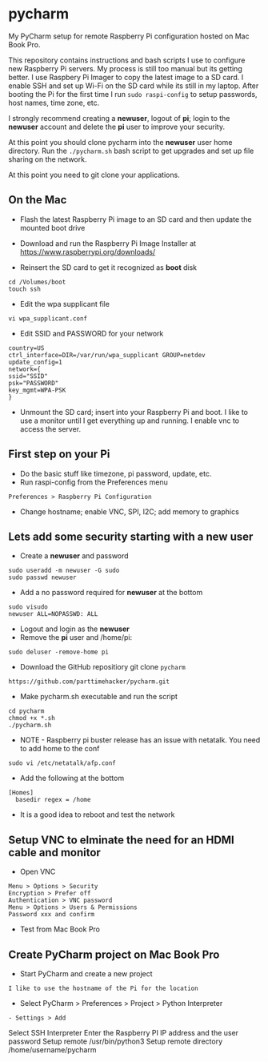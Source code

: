 # pycharm
My PyCharm setup for remote Raspberry Pi configuration hosted on Mac Book Pro. 

This repository contains instructions and bash scripts I use to configure new Raspberry Pi servers. My process is still too manual but its getting better. I use Raspbery Pi Imager to copy the latest image to a SD card. I enable SSH and set up Wi-Fi on the SD card while its still in my laptop. After booting the Pi for the first time I run `sudo raspi-config` to setup passwords, host names, time zone, etc. 

I strongly recommend creating a **newuser**, logout of **pi**; login to the **newuser** account and delete the **pi** user to improve your security. 

At this point you should clone pycharm into the **newuser** user home directory. Run the `./pycharm.sh` bash script to get upgrades and set up file sharing on the network.

At this point you need to git clone your applications.

## On the Mac

- Flash the latest Raspberry Pi image to an SD card and then update the mounted boot drive

- Download and run the Raspberry Pi Image Installer at https://www.raspberrypi.org/downloads/

- Reinsert the SD card to get it recognized as **boot** disk

```
cd /Volumes/boot
touch ssh
```
- Edit the wpa supplicant file
```
vi wpa_supplicant.conf
```
- Edit SSID and PASSWORD for your network
```
country=US
ctrl_interface=DIR=/var/run/wpa_supplicant GROUP=netdev
update_config=1
network={
ssid="SSID"
psk="PASSWORD"
key_mgmt=WPA-PSK
}
```
- Unmount the SD card; insert into your Raspberry Pi and boot.  I like to use a monitor until I get everything up and running. I enable vnc to access the server. 

## First step on your Pi

- Do the basic stuff like timezone, pi password, update, etc.
- Run raspi-config from the Preferences menu
```
Preferences > Raspberry Pi Configuration
```
- Change hostname; enable VNC, SPI, I2C; add memory to graphics

## Lets add some security starting with a new user

- Create a **newuser** and password
```
sudo useradd -m newuser -G sudo
sudo passwd newuser
```
- Add a no password required for **newuser** at the bottom
```
sudo visudo
newuser ALL=NOPASSWD: ALL
```
- Logout and login as the **newuser**
- Remove the **pi** user and /home/pi:
```
sudo deluser -remove-home pi
```
- Download the GitHub repositiory git clone `pycharm` 
```
https://github.com/parttimehacker/pycharm.git
```
- Make pycharm.sh executable and run the script
```
cd pycharm
chmod +x *.sh
./pycharm.sh
```
- NOTE - Raspberry pi buster release has an issue with netatalk. You need to add home to the conf
```
sudo vi /etc/netatalk/afp.conf
```
- Add the following at the bottom
```
[Homes]
  basedir regex = /home
```
- It is a good idea to reboot and test the network

## Setup VNC to elminate the need for an HDMI cable and monitor
- Open VNC
```
Menu > Options > Security
Encryption > Prefer off
Authentication > VNC password
Menu > Options > Users & Permissions
Password xxx and confirm
```
- Test from Mac Book Pro

## Create PyCharm project on Mac Book Pro
- Start PyCharm and create a new project
```
I like to use the hostname of the Pi for the location
```
- Select PyCharm > Preferences > Project > Python Interpreter
```
- Settings > Add
```
Select SSH Interpreter
Enter the Raspberry PI IP address and the user password
Setup remote /usr/bin/python3
Setup remote directory /home/username/pycharm
```


